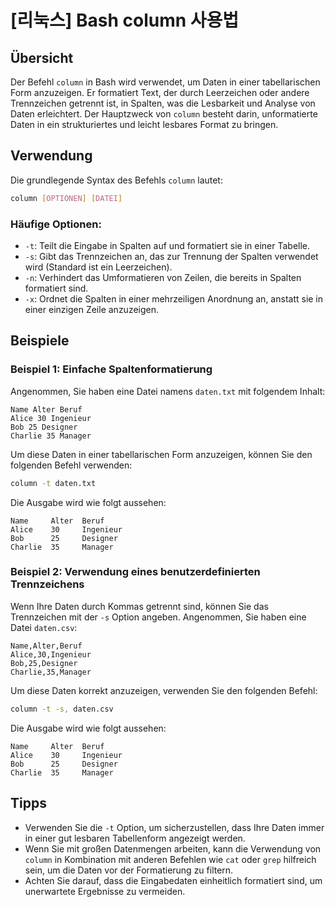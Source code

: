 # [리눅스] Bash column 사용법

## Übersicht
Der Befehl `column` in Bash wird verwendet, um Daten in einer tabellarischen Form anzuzeigen. Er formatiert Text, der durch Leerzeichen oder andere Trennzeichen getrennt ist, in Spalten, was die Lesbarkeit und Analyse von Daten erleichtert. Der Hauptzweck von `column` besteht darin, unformatierte Daten in ein strukturiertes und leicht lesbares Format zu bringen.

## Verwendung
Die grundlegende Syntax des Befehls `column` lautet:

```bash
column [OPTIONEN] [DATEI]
```

### Häufige Optionen:
- `-t`: Teilt die Eingabe in Spalten auf und formatiert sie in einer Tabelle.
- `-s`: Gibt das Trennzeichen an, das zur Trennung der Spalten verwendet wird (Standard ist ein Leerzeichen).
- `-n`: Verhindert das Umformatieren von Zeilen, die bereits in Spalten formatiert sind.
- `-x`: Ordnet die Spalten in einer mehrzeiligen Anordnung an, anstatt sie in einer einzigen Zeile anzuzeigen.

## Beispiele
### Beispiel 1: Einfache Spaltenformatierung
Angenommen, Sie haben eine Datei namens `daten.txt` mit folgendem Inhalt:

```
Name Alter Beruf
Alice 30 Ingenieur
Bob 25 Designer
Charlie 35 Manager
```

Um diese Daten in einer tabellarischen Form anzuzeigen, können Sie den folgenden Befehl verwenden:

```bash
column -t daten.txt
```

Die Ausgabe wird wie folgt aussehen:

```
Name     Alter  Beruf
Alice    30     Ingenieur
Bob      25     Designer
Charlie  35     Manager
```

### Beispiel 2: Verwendung eines benutzerdefinierten Trennzeichens
Wenn Ihre Daten durch Kommas getrennt sind, können Sie das Trennzeichen mit der `-s` Option angeben. Angenommen, Sie haben eine Datei `daten.csv`:

```
Name,Alter,Beruf
Alice,30,Ingenieur
Bob,25,Designer
Charlie,35,Manager
```

Um diese Daten korrekt anzuzeigen, verwenden Sie den folgenden Befehl:

```bash
column -t -s, daten.csv
```

Die Ausgabe wird wie folgt aussehen:

```
Name     Alter  Beruf
Alice    30     Ingenieur
Bob      25     Designer
Charlie  35     Manager
```

## Tipps
- Verwenden Sie die `-t` Option, um sicherzustellen, dass Ihre Daten immer in einer gut lesbaren Tabellenform angezeigt werden.
- Wenn Sie mit großen Datenmengen arbeiten, kann die Verwendung von `column` in Kombination mit anderen Befehlen wie `cat` oder `grep` hilfreich sein, um die Daten vor der Formatierung zu filtern.
- Achten Sie darauf, dass die Eingabedaten einheitlich formatiert sind, um unerwartete Ergebnisse zu vermeiden.